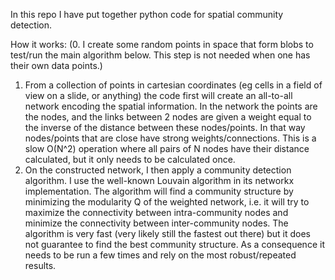 In this repo I have put together python code for spatial community detection.

How it works:
(0. I create some random points in space that form blobs to test/run the main algorithm below. This step is not needed when one has their own data points.)
1. From a collection of points in cartesian coordinates (eg cells in a field of view on a slide, or anything) the code first will create an all-to-all network encoding the spatial information. In the network the points are the nodes, and the links between 2 nodes are given a weight equal to the inverse of the distance between these nodes/points. In that way nodes/points that are close have strong weights/connections. This is a slow O(N^2) operation where all pairs of N nodes have their distance calculated, but it only needs to be calculated once.
2. On the constructed network, I then apply a community detection algorithm. I use the well-known Louvain algorithm in its networkx implementation. The algorithm will find a community structure by minimizing the modularity Q of the weighted network, i.e. it will try to maximize the connectivity between intra-community nodes and minimize the connectivity between inter-community nodes. The algorithm is very fast (very likely still the fastest out there) but it does not guarantee to find the best community structure. As a consequence it needs to be run a few times and rely on the most robust/repeated results.


